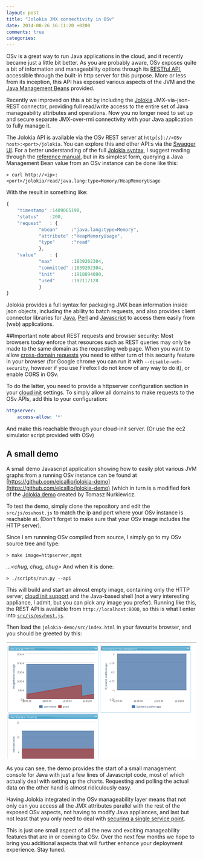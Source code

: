```yaml
---
layout: post
title: "Jolokia JMX connectivity in OSv"
date: 2014-08-26 16:11:20 +0200
comments: true
categories: 
---
```

OSv is a great way to run Java applications in the cloud, and it recently became just a little bit better. As you are probably aware, OSv exposes quite a bit of information and manageability options through its [RESTful API](https://github.com/cloudius-systems/osv/wiki/The-RESTful-API), accessible through the built-in http server for this purpose. More or less from its inception, this API has exposed various aspects of the JVM and the [Java Management Beans](http://docs.oracle.com/javase/7/docs/technotes/guides/jmx/) provided. 

Recently we improved on this a bit by including the [Jolokia](http://www.jolokia.org/) JMX-via-json-REST connector, providing full read/write access to the entire set of Java manageability attributes and operations. Now you no longer need to set up and secure separate JMX-over-rmi connectivity with your Java application to fully manage it. 

The Jolokia API is available via the OSv REST server at `http[s]://<OSv host>:<port>/jolokia`. You can explore this and other API:s via the [Swagger UI](https://github.com/cloudius-systems/osv/wiki/The-RESTful-API#using-the-swagger-ui).
For a better understanding of the full [Jolokia syntax](http://www.jolokia.org/reference/html/protocol.html), I suggest reading through the [reference manual](http://www.jolokia.org/reference/html/index.html), but in its simplest form, querying a Java Management Bean value from an OSv instance can be done like this:

```
> curl http://<ip>:<port>/jolokia/read/java.lang:type=Memory/HeapMemoryUsage
```
With the result in something like:
```javascript
{	
	"timestamp"	:1409065190,
	"status"	:200,
	"request"	: {
			"mbean"		:"java.lang:type=Memory",
			"attribute"	:"HeapMemoryUsage",
			"type"		:"read"
			},
	"value"		: {
			"max"		:1839202304,
			"committed"	:1839202304,
			"init"		:1918894080,
			"used"		:192117128
			}
}
```

Jolokia provides a full syntax for packaging JMX bean information inside json objects, including the ability to batch requests, and also provides client connector libraries for [Java](http://www.jolokia.org/client/java.html), [Perl](http://www.jolokia.org/client/perl.html) and [Javascript](http://www.jolokia.org/client/javascript.html) to access them easily from (web) applications. 

##Important note about REST requests and browser security:
Most browsers today enforce that resources such as REST queries may only be made to the same domain as the requesting web page. When you want to allow [cross-domain requests](http://www.w3.org/TR/cors/) you need to either turn of this security feature in your browser (for Google chrome you can run it with `--disable-web-security`, however if you use Firefox I do not know of any way to do it), or enable CORS in OSv.

To do the latter, you need to provide a httpserver configuration section in your [cloud init](https://github.com/cloudius-systems/osv/wiki/Cloud-init) settings. To simply allow all domains to make requests to the OSv APIs, add this to your configuration:

```yaml
httpserver:
    access-allow: '*'
```
And make this reachable through your cloud-init server. (Or use the ec2 simulator script provided with OSv)

## A small demo
A small demo Javascript application showing how to easily plot various JVM graphs from a running OSv instance can be found at [https://github.com/elcallio/jolokia-demo](https://github.com/elcallio/jolokia-demo) (which in turn is a modified fork of the [Jolokia demo](https://github.com/nurkiewicz/token-bucket) created by Tomasz Nurkiewicz.

To test the demo, simply clone the repository and edit the <a name="osvhost">`src/js/osvhost.js`</a> to match the ip and port where your OSv instance is reachable at. (Don't forget to make sure that your OSv image includes the HTTP server).



Since I am runnning OSv compiled from source, I simply go to my OSv source tree and type:

```
> make image=httpserver,mgmt
```
*...<chug, chug, chug>*
And when it is done:
```
> ./scripts/run.py --api
```

This will build and start an almost empty image, containing only the HTTP server, [cloud init support](https://github.com/cloudius-systems/osv/wiki/Cloud-init) and the Java-based shell (not a very interesting appliance, I admit, but you can pick any image you prefer). Running like this, the REST API is available from `http://localhost:8000`, so this is what I enter into [`src/js/osvhost.js`](#osvhost).

Then load the `jolokia-demo/src/index.html` in your favourite browser, and you should be greeted by this:

![screenshot](/images/jolokia-demo.png)

As you can see, the demo provides the start of a small management console for Java with just a few lines of Javascript code, most of which actually deal with setting up the charts. Requesting and polling the actual data on the other hand is almost ridiculously easy.  

Having Jolokia integrated in the OSv manageability layer means that not only can you access all the JMX attributes parallel with the rest of the exposed OSv aspects, not having to modify Java appliances, and last but not least that you only need to deal with [securing a single service point](https://github.com/cloudius-systems/osv/wiki/The-RESTful-API#configuring-ssl). 

This is just one small aspect of all the new and exciting manageability features that are in or coming to OSv. Over the next few months we hope to bring you additional aspects that will further enhance your deployment experience. Stay tuned. 

